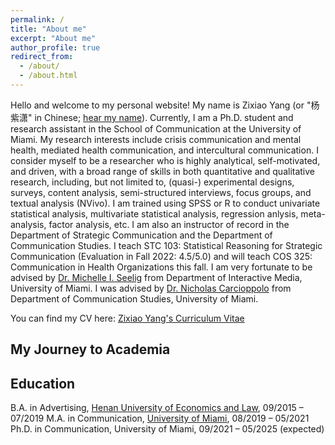 ```yaml
---
permalink: /
title: "About me"
excerpt: "About me"
author_profile: true
redirect_from: 
  - /about/
  - /about.html
---
```

Hello and welcome to my personal website! My name is Zixiao Yang (or "杨紫潇" in Chinese; [hear my name](https://www.name-coach.com/zixiao-yang-666)). Currently, I am a Ph.D. student and research assistant in the School of Communication at the University of Miami. My research interests include crisis communication and mental health, mediated health communication, and intercultural communication. I consider myself to be a researcher who is highly analytical, self-motivated, and driven, with a broad range of skills in both quantitative and qualitative research, including, but not limited to, (quasi-) experimental designs, surveys, content analysis, semi-structured interviews, focus groups, and textual analysis (NVivo). I am trained using SPSS or R to conduct univariate statistical analysis, multivariate statistical analysis, regression anlysis, meta-analysis, factor analysis, etc. I am also an instructor of record in the Department of Strategic Communication and the Department of Communication Studies. I teach STC 103: Statistical Reasoning for Strategic Communication (Evaluation in Fall 2022: 4.5/5.0) and will teach COS 325: Communication in Health Organizations this fall. I am very fortunate to be advised by [Dr. Michelle I. Seelig](https://com.miami.edu/profile/michelle-seelig/) from Department of Interactive Media, University of Miami. I was advised by [Dr. Nicholas Carcioppolo](https://com.miami.edu/profile/nicholas-carcioppolo/) from Department of Communication Studies, University of Miami. 

You can find my CV here: [Zixiao Yang's Curriculum Vitae](../assets/Zixiao_Yang.pdf)

My Journey to Academia
------


Education
------
B.A. in Advertising, [Henan University of Economics and Law](https://www.huel.edu.cn/), 09/2015 – 07/2019
M.A. in Communication, [University of Miami](https://welcome.miami.edu/), 08/2019 – 05/2021
Ph.D. in Communication, University of Miami, 09/2021 – 05/2025 (expected)


